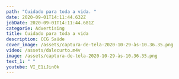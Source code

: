 ```yaml
---
path: "Cuidado para toda a vida. "
date: 2020-09-01T14:11:44.632Z
jobDate: 2020-09-01T14:11:44.681Z
categorie: Advertising
title: Cuidado para toda a vida
description: CCG Saúde
cover_image: /assets/captura-de-tela-2020-10-29-às-10.36.35.png
video: /assets/dalecurto.m4v
image: /assets/captura-de-tela-2020-10-29-às-10.36.35.png
text_1: " "
youtube: VI_E1iJin0k
---
```


